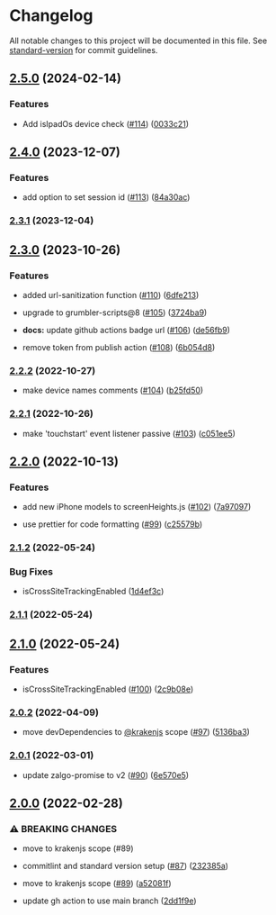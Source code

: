 # Changelog

All notable changes to this project will be documented in this file. See [standard-version](https://github.com/conventional-changelog/standard-version) for commit guidelines.

## [2.5.0](https://github.com/krakenjs/belter/compare/v2.4.0...v2.5.0) (2024-02-14)


### Features

* Add isIpadOs device check ([#114](https://github.com/krakenjs/belter/issues/114)) ([0033c21](https://github.com/krakenjs/belter/commit/0033c211e16ecd5ea4b17861798da0a8f5475bcf))

## [2.4.0](https://github.com/krakenjs/belter/compare/v2.3.1...v2.4.0) (2023-12-07)


### Features

* add option to set session id ([#113](https://github.com/krakenjs/belter/issues/113)) ([84a30ac](https://github.com/krakenjs/belter/commit/84a30ac9c6706980f8d4f121266e7d9f4605e6d3))

### [2.3.1](https://github.com/krakenjs/belter/compare/v2.3.0...v2.3.1) (2023-12-04)

## [2.3.0](https://github.com/krakenjs/belter/compare/v2.2.2...v2.3.0) (2023-10-26)


### Features

* added url-sanitization function ([#110](https://github.com/krakenjs/belter/issues/110)) ([6dfe213](https://github.com/krakenjs/belter/commit/6dfe2134888682b745330887f03ae8504470e2e7))
* upgrade to grumbler-scripts@8 ([#105](https://github.com/krakenjs/belter/issues/105)) ([3724ba9](https://github.com/krakenjs/belter/commit/3724ba95101250e638d294ab2d95a8c4e442bf75))


* **docs:** update github actions badge url ([#106](https://github.com/krakenjs/belter/issues/106)) ([de56fb9](https://github.com/krakenjs/belter/commit/de56fb977468c09212dcacda936d453322b28e00))
* remove token from publish action ([#108](https://github.com/krakenjs/belter/issues/108)) ([6b054d8](https://github.com/krakenjs/belter/commit/6b054d83d2be457dd5c652549ee9f3c4a5a4b42d))

### [2.2.2](https://github.com/krakenjs/belter/compare/v2.2.1...v2.2.2) (2022-10-27)


* make device names comments ([#104](https://github.com/krakenjs/belter/issues/104)) ([b25fd50](https://github.com/krakenjs/belter/commit/b25fd50220c2b3eb7047f7fe1d7347f159187102))

### [2.2.1](https://github.com/krakenjs/belter/compare/v2.2.0...v2.2.1) (2022-10-26)


* make 'touchstart' event listener passive ([#103](https://github.com/krakenjs/belter/issues/103)) ([c051ee5](https://github.com/krakenjs/belter/commit/c051ee5138b57067f4f8e433111e865442ee3606))

## [2.2.0](https://github.com/krakenjs/belter/compare/v2.1.2...v2.2.0) (2022-10-13)


### Features

* add new iPhone models to screenHeights.js ([#102](https://github.com/krakenjs/belter/issues/102)) ([7a97097](https://github.com/krakenjs/belter/commit/7a970972babdba385248eb4cdf1d36922f5d39dc))


* use prettier for code formatting ([#99](https://github.com/krakenjs/belter/issues/99)) ([c25579b](https://github.com/krakenjs/belter/commit/c25579bd26ad7b80e064125277a67d1989bf429e))

### [2.1.2](https://github.com/krakenjs/belter/compare/v2.1.1...v2.1.2) (2022-05-24)


### Bug Fixes

* isCrossSiteTrackingEnabled ([1d4ef3c](https://github.com/krakenjs/belter/commit/1d4ef3c4887d36f141e5efda6d6b7fdf99e989ef))

### [2.1.1](https://github.com/krakenjs/belter/compare/v2.1.0...v2.1.1) (2022-05-24)

## [2.1.0](https://github.com/krakenjs/belter/compare/v2.0.2...v2.1.0) (2022-05-24)


### Features

* isCrossSiteTrackingEnabled ([#100](https://github.com/krakenjs/belter/issues/100)) ([2c9b08e](https://github.com/krakenjs/belter/commit/2c9b08e89400316846c3c5c802268640ff483808))

### [2.0.2](https://github.com/krakenjs/belter/compare/v2.0.1...v2.0.2) (2022-04-09)


* move devDependencies to [@krakenjs](https://github.com/krakenjs) scope ([#97](https://github.com/krakenjs/belter/issues/97)) ([5136ba3](https://github.com/krakenjs/belter/commit/5136ba33601d6936cbc1290c2d7c5258972d0269))

### [2.0.1](https://github.com/krakenjs/belter/compare/v2.0.0...v2.0.1) (2022-03-01)


* update zalgo-promise to v2 ([#90](https://github.com/krakenjs/belter/issues/90)) ([6e570e5](https://github.com/krakenjs/belter/commit/6e570e5388d6ad752f1ff88f0b3d6fb39f44f08d))

## [2.0.0](https://github.com/krakenjs/belter/compare/v1.0.190...v2.0.0) (2022-02-28)


### ⚠ BREAKING CHANGES

* move to krakenjs scope (#89)

* commitlint and standard version setup ([#87](https://github.com/krakenjs/belter/issues/87)) ([232385a](https://github.com/krakenjs/belter/commit/232385a3537d5d9fbb012cedd12d19f0d99a35f3))
* move to krakenjs scope ([#89](https://github.com/krakenjs/belter/issues/89)) ([a52081f](https://github.com/krakenjs/belter/commit/a52081f69610dd1251a8577ef15646e741efc14c))
* update gh action to use main branch ([2dd1f9e](https://github.com/krakenjs/belter/commit/2dd1f9ec794ed52877a7a06a6f6a3225a3ca9b85))
